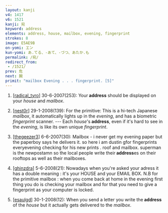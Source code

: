 ```yaml
---
layout: kanji
v4: 1417
v6: 1521
kanji: 宛
keyword: address
elements: address, house, mailbox, evening, fingerprint
strokes: 8
image: E5AE9B
on-yomi: エン
kun-yomi: あ.てる、-あて、-づつ、あたか.も
permalink: /宛/
redirect_from:
 - /1521/
prev: 危
next: 腕
primit: "mailbox Evening . . . fingerprint. [5]"
---
```


1) [<a href="http://kanji.koohii.com/profile/radical_tyro">radical_tyro</a>] 30-6-2007(253): Your<strong> address</strong> should be displayed on your <em>house</em> and <em>mailbox</em>.

2) [<a href="http://kanji.koohii.com/profile/nest0r">nest0r</a>] 29-1-2008(139): For the primitive: This is a hi-tech Japanese <em>mailbox</em>, it automatically lights up in the <em>evening</em>, and has a biometric <em>fingerprint</em> scanner. --- Each <em>house</em>&#039;s<strong> address</strong>, even if it&#039;s hard to see in the <em>evening</em>, is like its own unique <em>fingerprint</em>.

3) [<a href="http://kanji.koohii.com/profile/thegeezer3">thegeezer3</a>] 6-6-2007(30): Mailbox - i never get my evening paper but the paperboy says he delivers it. so here i am dustin gfor fingerprints everyevening checking for his new prints . roof and mailbox. superman is the newpostamn so the local people write their<strong> address</strong>es on their rooftops as well as their mailboxes.

4) [<a href="http://kanji.koohii.com/profile/ghinzdra">ghinzdra</a>] 5-6-2008(21): Nowadays when you&#039;re asked your adress it has a double meaning : it&#039;s your HOUSE and your EMAIL BOX. N.B for the primitive mailbox : when you come back at home in the evening first thing you do is checking your mailbox and for that you need to give a fingerprint as your computer is locked.

5) [<a href="http://kanji.koohii.com/profile/esaulgd">esaulgd</a>] 30-1-2008(12): When you send a letter you write the<strong> address</strong> of the <em>house</em> but it actually gets delivered to the <em>mailbox</em>.

